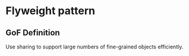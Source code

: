 # Flyweight pattern

## GoF Definition

Use sharing to support large numbers of fine-grained objects efficiently.
